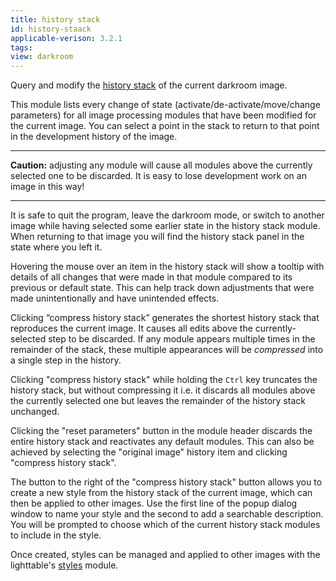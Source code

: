 ```yaml
---
title: history stack
id: history-staack
applicable-verison: 3.2.1
tags: 
view: darkroom
---
```


Query and modify the [history stack](../../../darkroom/processing-modules-and-pixelpipe/history-stack.md) of the current darkroom image.

This module lists every change of state (activate/de-activate/move/change parameters) for all image processing modules that have been modified for the current image. You can select a point in the stack to return to that point in the development history of the image.

---

**Caution:** adjusting any module will cause all modules above the currently selected one to be discarded. It is easy to lose development work on an image in this way!

---

It is safe to quit the program, leave the darkroom mode, or switch to another image while having selected some earlier state in the history stack module. When returning to that image you will find the history stack panel in the state where you left it.

Hovering the mouse over an item in the history stack will show a tooltip with details of all changes that were made in that module compared to its previous or default state. This can help track down adjustments that were made unintentionally and have unintended effects.

Clicking “compress history stack” generates the shortest history stack that reproduces the current image. It causes all edits above the currently-selected step to be discarded. If any module appears multiple times in the remainder of the stack, these multiple appearances will be _compressed_ into a single step in the history.

Clicking "compress history stack" while holding the `Ctrl` key truncates the history stack, but without compressing it i.e. it discards all modules above the currently selected one but leaves the remainder of the history stack unchanged.

Clicking the "reset parameters" button in the module header discards the entire history stack and reactivates any default modules. This can also be achieved by selecting the "original image" history item and clicking "compress history stack".

The button to the right of the "compress history stack" button allows you to create a new style from the history stack of the current image, which can then be applied to other images. Use the first line of the popup dialog window to name your style and the second to add a searchable description. You will be prompted to choose which of the current history stack modules to include in the style.

Once created, styles can be managed and applied to other images with the lighttable's [styles](../lighttable/styles.md) module. 
